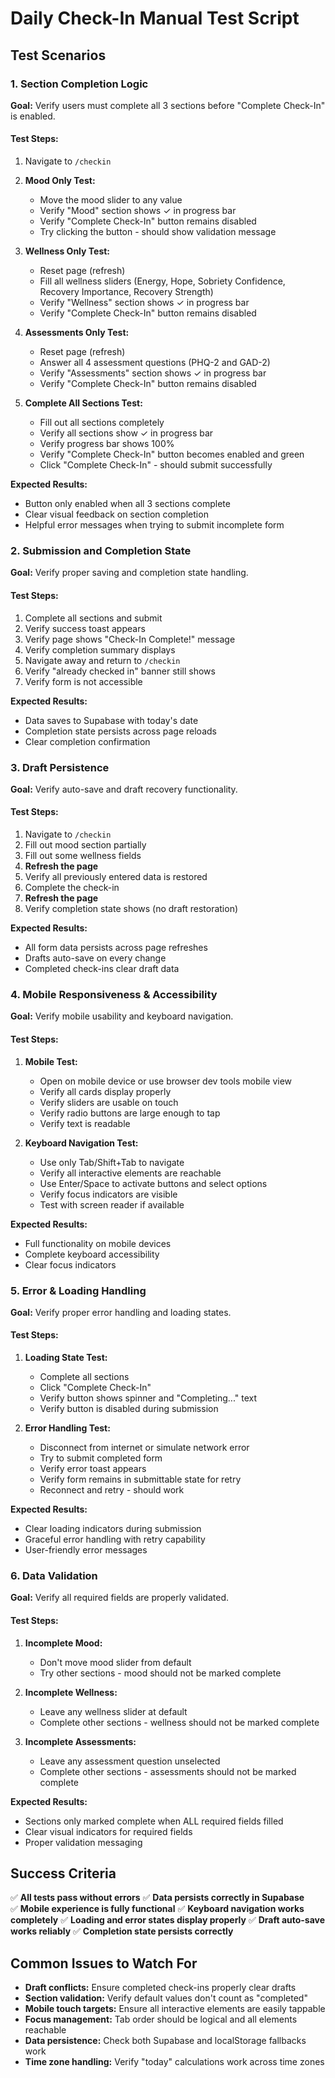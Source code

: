 
# Daily Check-In Manual Test Script

## Test Scenarios

### 1. Section Completion Logic
**Goal:** Verify users must complete all 3 sections before "Complete Check-In" is enabled.

#### Test Steps:
1. Navigate to `/checkin`
2. **Mood Only Test:**
   - Move the mood slider to any value
   - Verify "Mood" section shows ✓ in progress bar
   - Verify "Complete Check-In" button remains disabled
   - Try clicking the button - should show validation message

3. **Wellness Only Test:**
   - Reset page (refresh)
   - Fill all wellness sliders (Energy, Hope, Sobriety Confidence, Recovery Importance, Recovery Strength)
   - Verify "Wellness" section shows ✓ in progress bar
   - Verify "Complete Check-In" button remains disabled

4. **Assessments Only Test:**
   - Reset page (refresh)
   - Answer all 4 assessment questions (PHQ-2 and GAD-2)
   - Verify "Assessments" section shows ✓ in progress bar
   - Verify "Complete Check-In" button remains disabled

5. **Complete All Sections Test:**
   - Fill out all sections completely
   - Verify all sections show ✓ in progress bar
   - Verify progress bar shows 100%
   - Verify "Complete Check-In" button becomes enabled and green
   - Click "Complete Check-In" - should submit successfully

**Expected Results:**
- Button only enabled when all 3 sections complete
- Clear visual feedback on section completion
- Helpful error messages when trying to submit incomplete form

### 2. Submission and Completion State
**Goal:** Verify proper saving and completion state handling.

#### Test Steps:
1. Complete all sections and submit
2. Verify success toast appears
3. Verify page shows "Check-In Complete!" message
4. Verify completion summary displays
5. Navigate away and return to `/checkin`
6. Verify "already checked in" banner still shows
7. Verify form is not accessible

**Expected Results:**
- Data saves to Supabase with today's date
- Completion state persists across page reloads
- Clear completion confirmation

### 3. Draft Persistence
**Goal:** Verify auto-save and draft recovery functionality.

#### Test Steps:
1. Navigate to `/checkin`
2. Fill out mood section partially
3. Fill out some wellness fields
4. **Refresh the page**
5. Verify all previously entered data is restored
6. Complete the check-in
7. **Refresh the page**
8. Verify completion state shows (no draft restoration)

**Expected Results:**
- All form data persists across page refreshes
- Drafts auto-save on every change
- Completed check-ins clear draft data

### 4. Mobile Responsiveness & Accessibility
**Goal:** Verify mobile usability and keyboard navigation.

#### Test Steps:
1. **Mobile Test:**
   - Open on mobile device or use browser dev tools mobile view
   - Verify all cards display properly
   - Verify sliders are usable on touch
   - Verify radio buttons are large enough to tap
   - Verify text is readable

2. **Keyboard Navigation Test:**
   - Use only Tab/Shift+Tab to navigate
   - Verify all interactive elements are reachable
   - Use Enter/Space to activate buttons and select options
   - Verify focus indicators are visible
   - Test with screen reader if available

**Expected Results:**
- Full functionality on mobile devices
- Complete keyboard accessibility
- Clear focus indicators

### 5. Error & Loading Handling
**Goal:** Verify proper error handling and loading states.

#### Test Steps:
1. **Loading State Test:**
   - Complete all sections
   - Click "Complete Check-In"
   - Verify button shows spinner and "Completing..." text
   - Verify button is disabled during submission

2. **Error Handling Test:**
   - Disconnect from internet or simulate network error
   - Try to submit completed form
   - Verify error toast appears
   - Verify form remains in submittable state for retry
   - Reconnect and retry - should work

**Expected Results:**
- Clear loading indicators during submission
- Graceful error handling with retry capability
- User-friendly error messages

### 6. Data Validation
**Goal:** Verify all required fields are properly validated.

#### Test Steps:
1. **Incomplete Mood:**
   - Don't move mood slider from default
   - Try other sections - mood should not be marked complete

2. **Incomplete Wellness:**
   - Leave any wellness slider at default
   - Complete other sections - wellness should not be marked complete

3. **Incomplete Assessments:**
   - Leave any assessment question unselected  
   - Complete other sections - assessments should not be marked complete

**Expected Results:**
- Sections only marked complete when ALL required fields filled
- Clear visual indicators for required fields
- Proper validation messaging

## Success Criteria

✅ **All tests pass without errors**
✅ **Data persists correctly in Supabase**  
✅ **Mobile experience is fully functional**
✅ **Keyboard navigation works completely**
✅ **Loading and error states display properly**
✅ **Draft auto-save works reliably**
✅ **Completion state persists correctly**

## Common Issues to Watch For

- **Draft conflicts:** Ensure completed check-ins properly clear drafts
- **Section validation:** Verify default values don't count as "completed"
- **Mobile touch targets:** Ensure all interactive elements are easily tappable
- **Focus management:** Tab order should be logical and all elements reachable
- **Data persistence:** Check both Supabase and localStorage fallbacks work
- **Time zone handling:** Verify "today" calculations work across time zones
